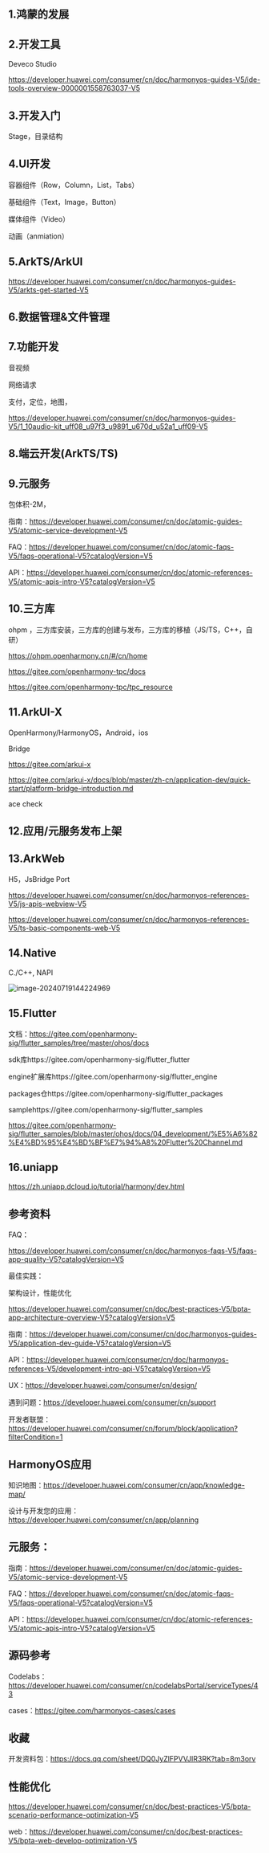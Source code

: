 ## 1.鸿蒙的发展

## 2.开发工具

Deveco Studio

https://developer.huawei.com/consumer/cn/doc/harmonyos-guides-V5/ide-tools-overview-0000001558763037-V5

## 3.开发入门

Stage，目录结构

## 4.UI开发

容器组件（Row，Column，List，Tabs）

基础组件（Text，Image，Button）

媒体组件（Video）

动画（anmiation）



## 5.ArkTS/ArkUI

https://developer.huawei.com/consumer/cn/doc/harmonyos-guides-V5/arkts-get-started-V5



## 6.数据管理&文件管理

## 7.功能开发

音视频

网络请求

支付，定位，地图，



https://developer.huawei.com/consumer/cn/doc/harmonyos-guides-V5/1_10audio-kit_uff08_u97f3_u9891_u670d_u52a1_uff09-V5

## 8.端云开发(ArkTS/TS)

## 9.元服务

包体积-2M，

指南：https://developer.huawei.com/consumer/cn/doc/atomic-guides-V5/atomic-service-development-V5

FAQ：https://developer.huawei.com/consumer/cn/doc/atomic-faqs-V5/faqs-operational-V5?catalogVersion=V5

API：https://developer.huawei.com/consumer/cn/doc/atomic-references-V5/atomic-apis-intro-V5?catalogVersion=V5

## 10.三方库

ohpm ，三方库安装，三方库的创建与发布，三方库的移植（JS/TS，C++，自研）

https://ohpm.openharmony.cn/#/cn/home

https://gitee.com/openharmony-tpc/docs

https://gitee.com/openharmony-tpc/tpc_resource



## 11.ArkUI-X

OpenHarmony/HarmonyOS，Android，ios

Bridge

https://gitee.com/arkui-x

https://gitee.com/arkui-x/docs/blob/master/zh-cn/application-dev/quick-start/platform-bridge-introduction.md



ace check



## 12.应用/元服务发布上架

## 13.ArkWeb

H5，JsBridge Port

https://developer.huawei.com/consumer/cn/doc/harmonyos-references-V5/js-apis-webview-V5

https://developer.huawei.com/consumer/cn/doc/harmonyos-references-V5/ts-basic-components-web-V5

## 14.Native

C./C++, NAPI

![image-20240719144224969](https://luckly007.oss-cn-beijing.aliyuncs.com/uPic/image-20240719144224969.png)



## 15.Flutter

文档：https://gitee.com/openharmony-sig/flutter_samples/tree/master/ohos/docs

sdk库https://gitee.com/openharmony-sig/flutter_flutter

engine扩展库https://gitee.com/openharmony-sig/flutter_engine

packages仓https://gitee.com/openharmony-sig/flutter_packages

samplehttps://gitee.com/openharmony-sig/flutter_samples

https://gitee.com/openharmony-sig/flutter_samples/blob/master/ohos/docs/04_development/%E5%A6%82%E4%BD%95%E4%BD%BF%E7%94%A8%20Flutter%20Channel.md

## 16.uniapp

https://zh.uniapp.dcloud.io/tutorial/harmony/dev.html



## 参考资料

FAQ：

https://developer.huawei.com/consumer/cn/doc/harmonyos-faqs-V5/faqs-app-quality-V5?catalogVersion=V5

最佳实践：

架构设计，性能优化

https://developer.huawei.com/consumer/cn/doc/best-practices-V5/bpta-app-architecture-overview-V5?catalogVersion=V5

指南：https://developer.huawei.com/consumer/cn/doc/harmonyos-guides-V5/application-dev-guide-V5?catalogVersion=V5

API：https://developer.huawei.com/consumer/cn/doc/harmonyos-references-V5/development-intro-api-V5?catalogVersion=V5

UX：https://developer.huawei.com/consumer/cn/design/

遇到问题：https://developer.huawei.com/consumer/cn/support

开发者联盟：https://developer.huawei.com/consumer/cn/forum/block/application?filterCondition=1

## HarmonyOS应用

知识地图：https://developer.huawei.com/consumer/cn/app/knowledge-map/

设计与开发您的应用：https://developer.huawei.com/consumer/cn/app/planning



## 元服务：

指南：https://developer.huawei.com/consumer/cn/doc/atomic-guides-V5/atomic-service-development-V5

FAQ：https://developer.huawei.com/consumer/cn/doc/atomic-faqs-V5/faqs-operational-V5?catalogVersion=V5

API：https://developer.huawei.com/consumer/cn/doc/atomic-references-V5/atomic-apis-intro-V5?catalogVersion=V5

## 源码参考

Codelabs：https://developer.huawei.com/consumer/cn/codelabsPortal/serviceTypes/43

cases：https://gitee.com/harmonyos-cases/cases



## 收藏



开发资料包：https://docs.qq.com/sheet/DQ0JyZlFPVVJIR3RK?tab=8m3orv







## 性能优化

https://developer.huawei.com/consumer/cn/doc/best-practices-V5/bpta-scenario-performance-optimization-V5

web：https://developer.huawei.com/consumer/cn/doc/best-practices-V5/bpta-web-develop-optimization-V5





















